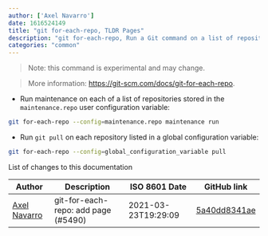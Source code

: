 ```yaml
---
author: ['Axel Navarro']
date: 1616524149
title: "git for-each-repo, TLDR Pages"
description: "git for-each-repo, Run a Git command on a list of repositories."
categories: "common"
---
```

> Note: this command is experimental and may change.

> More information: <https://git-scm.com/docs/git-for-each-repo>.

- Run maintenance on each of a list of repositories stored in the `maintenance.repo` user configuration variable:

```bash
git for-each-repo --config=maintenance.repo maintenance run
```

- Run `git pull` on each repository listed in a global configuration variable:

```bash
git for-each-repo --config=global_configuration_variable pull
```
List of changes to this documentation


Author | Description | ISO 8601 Date | GitHub link
------|-----|-----|-----
[Axel Navarro](mailto:navarroaxel@gmail.com) | git-for-each-repo: add page (#5490) | 2021-03-23T19:29:09 | [5a40dd8341ae](https://github.com/tldr-pages/tldr/commit/5a40dd8341ae2b69384f4033ab8bb9b3abe9a992)

